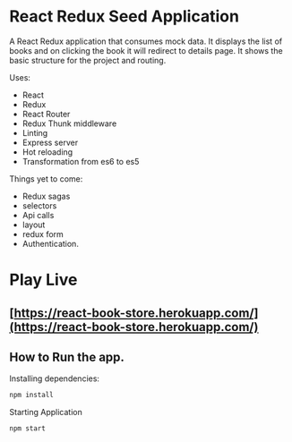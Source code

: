 # React Redux Seed Application

A React Redux application that consumes mock data. It displays the list of books and on clicking the book it will redirect to details page. It shows the basic structure for the project and routing.

Uses:
* React
* Redux
* React Router
* Redux Thunk middleware
* Linting
* Express server
* Hot reloading
* Transformation from es6 to es5


Things yet to come:
* Redux sagas
* selectors
* Api calls
* layout
* redux form
* Authentication.

# Play Live
## [https://react-book-store.herokuapp.com/](https://react-book-store.herokuapp.com/)


## How to Run the app.

Installing dependencies:

```bash
npm install
```

Starting Application
```bash
npm start
```
